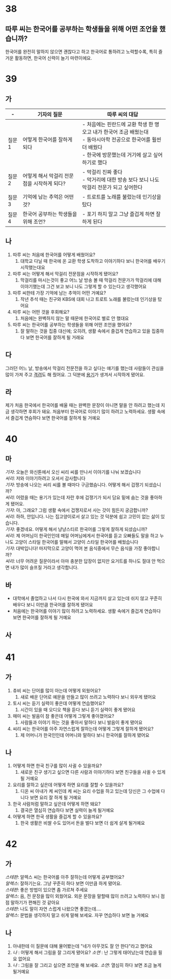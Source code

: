 # 38
## 따루 씨는 한국어를 공부하는 학생들을 위해 어떤 조언을 했습니까?
한국어를 완전히 말하지 않으면 괜찮다고 하고 한국어로 통하려고 노력할수록, 특히 즐거운 활동하면, 한국어 신력이 늘기 마련이에요.
# 39
## 가
| -    | 기자의 질문                   | 따루 씨의 대답                                                                                             |
| ---- | ------------------------ | ---------------------------------------------------------------------------------------------------- |
| 질문 1 | 어떻게 한국어를 잘하게 되다          | - 처음에는 핀란드에 교환 학생 한 명 오고 내가 한국어 조금 배웠는대<br>- 동아시아학 전공으로 한국어를 훨씬 더 배웠다<br>- 한국에 방문했는데 거기에 살고 싶어하기로 했다 |
| 질문 2 | 어떻게 해서 막걸리 전문점을 시작하게 되다? | - 막걸리 진짜 좋다<br>- 막거리에 대한 방송 보다 보니 나도 막걸리 전문가 되고 싶어한다                                                 |
| 질문 3 | 기억에 남는 추억은 어떤 것?         | - 트로트를 노래를 불렀는데 인기상을 탔다                                                                              |
| 질문 4 | 한국어 공부하는 학생들을 위해 조언?     | - 포기 하지 말고 그냥 즐겁게 하면 잘 하게 된다                                                                         |
## 나
1. 따루 씨는 처음에 한국어를 어떻게 배웠어요? 
	1. 대학교 다닐 때 한국에 온 교환 학생 도착하고 이야기하다 보니 한국어를 배우기 시작했는대요
2. 따루 씨는 어떻게 해서 막걸리 전문점을 시작하게 됐어요?
	1. 막걸리를 마시는것이 좋고 어느 날 방송 볼 때 막걸리 전문가가 막걸리에 대해 이야기했는데 그건 보고 보니 나도 그렇게 할 수 있는다고 생각했어요
3. 따루 씨한테 가장 기억에 남는 추억이 어떤 거예요?
	1. 작년 추석 때는 친구와 KBS에 대회 나고 트로트 노래를 불렀는데 인기상을 탔어요
4. 따루 씨는 어떤 것을 후회해요?
	1. 처음에는 완벽하지 않는 말 때문에 한국어로 별로 안 했대요
5. 따루 씨는 한국어를 공부하는 학생들을 위해 어떤 조언을 했어요?
	1. 잘 말하는 것을 집중 대신에; 오히려, 생활 속에서 즐겁게 연습하고 있을 집중하다 보면 한국어를  잘하게 될 거래요
## 다
그러던 어느 날, 방송에서 막걸리 전문전을 하고 싶다는 얘기를 했는데 사람들이 관심을 많이 가져 주고 <u>격려</u>도 해 줬어요. 그 덕분에 <u>용기</u>가 생겨서 시작하게 됐어요.
## 라
제가 처음 한국에서 한국어를 배울 때는 완벽한 문장이 아니면 말을 안 하려고 했는데 지금 생각하면 후회가 돼요. 처음부터 한국어로 이야기 많이 하려고 노력하세요. 생활 속에서 즐겁게 연슴하다 보면 한국어를 잘하게 될 거예요
# 40
## 마
*기자*: 오늘은 와신톤에서 오신 씨리 씨를 만나서 이야기를 나눠 보겠습니다<br>
*씨리*: 저와 이야기하려고 오셔서 감사합니다<br>
*기자*: 방송에 나오는 씨리 씨를 볼 때마다 구금했슴니다. 어떻게 해서 겁쟁기 되셨습니까?<br>
*씨리*: 어렸을 때는 용기가 있는데 자란 후에 겁쟁기가 되서 담요 밑에 숨는 것을 좋아하게 됐어요.<br>
*기자*: 아, 그래요? 그럼 생활 속에서 겁쟁지로서 사는 갓이 힘든지 궁금합니까?<br>
*씨리*: 하하, 안입니다. 나는 집고양이로서 살고 있는 것 덕분에 쉽고 고민이 없는 삶이 있습니다.<br>
*기자*: 좋겠네요. 어떻게 해서 냥냥스티르 한국어를 그렇게 잘하게 되셨습니까?<br>
*씨리*: 제 어머님이 한국인인데 매일 어머님에게서 한국어를 듣고 오빠들도 말을 하고 누나도 고양이 스타일 한국어를 말해서 고양이 스타일 한국어를 배웠습니다<br>
*기자*: 대박입니다! 마지막으로 고양이 먹어 본 음식중에서 무슨 음식을 가장 좋아합니까?<br>
*씨리*: 너무 어려운 질문이라서 아마 충분한 답장이 없지만 요거트를 하나도 절대 안 먹으면 내가 많이 슬프질 거라고 생각합니다.
## 바
* 대학에서 졸업하고 나서 다시 한국에 와서 지금까지 살고 있는데 쉬지 않고 꾸준히 배우다 보니 이만큼 한국어를 잘하게 됐어요
* 처음에는 한국어를 이야기 많이 하려고 노력하세요. 생활 속에거 즐겁게 연습하다 보면 한국어를 잘하게 될 거예요
## 사

# 41
## 가
1. 츄비 씨는 단어를 많이 아는데 어떻게 외웠어요?
	1. 새로 배운 단어로 예문을 만들고 많이 쓰려고 노력하다 보니 외우게 됐어요
2. 토시 씨는 듣기 실력이 좋은데 어떻게 연습했어요?
	1. 시간이 있을 때 오디오 책을 듣다 보니 듣기 실력이 좋게 됐어요
3. 매미 씨는 발음이 참 좋은데 어떻게 그렇게 좋아졌어요?
	1. 사람들과 이야기 하는 것을 좋아서 말하다 보니 발음이 좋게 됐어요
4. 씨리 씨는 한국어를 아주 자연스럽게 잘하는데 어떻게 그렇게 잘하게 됐어요?
	1. 제 어머니가 한국인인데 어머니와 말하다 보니 한국어를 잘하게 됐어요
## 나
1. 어떻게 하면 한국 친구를 많이 사귈 수 있을까요?
	1. 새로운 친구 생기고 싶으면 다른 사람과 이야기하다 보면 친구들을 사귈 수 있게 될 거예요
2. 요리를 잘하고 싶은데 어떻게 하면 요리를 잘할 수 있을까요?
	1. 디온 씨 아내가 케 씨인데 케 씨는 요리 수업을 하고 있는데 당신은 그 수업에 다니다 보면 요리 잘 하게 될 거예요
3. 한국 사람처럼 말하고 싶은데 어떻게 하면 돼요?
	1. 결국은 열심히 연습하다 보면 실력이 늘게 될거예요
4. 어떻게 하면 한국 생활을 즐겁게 할 수 있을까요?
	1. 한국 생활은 비쌀 수도 있어서 돈을 벌다 보면 더 쉽게 살게 될거예요
# 42
## 가
*스테판*: 알렉스 씨는 한국어를 아주 잘하는데 어떻게 공부했어요?<br>
*알렉스*: 잘하기는요. 그냥 꾸준히 하다 보면 이만큼 하게 됐어요.<br>
*스테판*: 좋은 방법이 있으면 좀 가르쳐 주세요<br>
*알렉스*: 음, 전 문장을 많이 외웠어요. 외운 문장을 말할때 많이 쓰려고 노력하다 보니 점점 말하기가 편해진 것 같아요<br>
*스테판*: 나도 말이 자연 스럽게 나왔으면 좋겠는데....<br>
*알렉스*: 문법을 생각하지 말고 쉬게 말해 보세요. 자꾸 연습하다 보면 늘 거예요

## 나
1. 아내한테 이 질문에 대해 물어봤는데 "네가 아무것도 잘 안 한다"라고 했어요
2.  *나* : 어떻게 해서 그림을 잘 그리게 됐어요?
    *소연* : 난 그렇게 태어났는데 연습을 필요 없어요 
3.  *나* : 그림을 잘 그리고 싶으면 조언을 해 보새요.
    *소연*: 열심히 하다 보면 조금 늘게 될거예요
